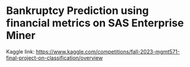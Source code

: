 # Bankruptcy Prediction using financial metrics on SAS Enterprise Miner
Kaggle link: https://www.kaggle.com/competitions/fall-2023-mgmt571-final-project-on-classification/overview

